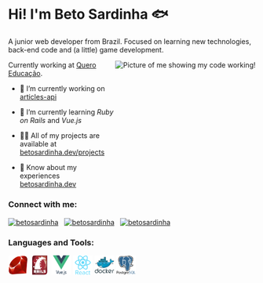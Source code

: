 # Hi! I'm Beto Sardinha :fish:

A junior web developer from Brazil. Focused on learning new technologies, back-end code and (a little) game development.

<img alt="Picture of me showing my code working!" src="https://user-images.githubusercontent.com/38788696/210024122-0ddcd399-7455-4670-9e8d-4270f8d81de2.png" height="300" align="right" />

Currently working at [Quero Educação](https://sobre.quero.com/).

- 🔭 I’m currently working on [articles-api](https://github.com/betosardinha/articles-api)

- 🌱 I’m currently learning *Ruby on Rails* and *Vue.js*

- 👨‍💻 All of my projects are available at [betosardinha.dev/projects](betosardinha.dev/projects)

- 📄 Know about my experiences [betosardinha.dev](betosardinha.dev)

<h3 align="left">Connect with me:</h3>
<p align="left">
  <a href="https://linkedin.com/in/betosardinha" target="blank"><img align="center" src="https://cdn-icons-png.flaticon.com/512/174/174857.png" alt="betosardinha" height="30" width="30" /></a> &nbsp;
  <a href="https://dev.to/betosardinha" target="blank"><img align="center" src="https://d2fltix0v2e0sb.cloudfront.net/dev-black.png" alt="betosardinha" height="30" width="30" /></a> &nbsp;
  <a href="https://instagram.com/betosardinha" target="blank"><img align="center" src="https://raw.githubusercontent.com/rahuldkjain/github-profile-readme-generator/master/src/images/icons/Social/instagram.svg" alt="betosardinha" height="30" width="30" /></a>
</p>

<h3 align="left">Languages and Tools:</h3>
<p align="left">
  <a href="https://www.ruby-lang.org/en/" target="_blank" rel="noreferrer"><img src="https://raw.githubusercontent.com/devicons/devicon/master/icons/ruby/ruby-original.svg" alt="ruby" width="40" height="40"/></a>
  <a href="https://rubyonrails.org" target="_blank" rel="noreferrer"><img src="https://raw.githubusercontent.com/devicons/devicon/master/icons/rails/rails-original-wordmark.svg" alt="rails" width="40" height="40"/></a>
  <a href="https://vuejs.org/" target="_blank" rel="noreferrer"><img src="https://raw.githubusercontent.com/devicons/devicon/master/icons/vuejs/vuejs-original-wordmark.svg" alt="vuejs" width="40" height="40"/></a>
  <a href="https://reactjs.org/" target="_blank" rel="noreferrer"><img src="https://raw.githubusercontent.com/devicons/devicon/master/icons/react/react-original-wordmark.svg" alt="react" width="40" height="40"/></a>
  <a href="https://www.docker.com/" target="_blank" rel="noreferrer"><img src="https://raw.githubusercontent.com/devicons/devicon/master/icons/docker/docker-original-wordmark.svg" alt="docker" width="40" height="40"/></a>
  <a href="https://www.postgresql.org" target="_blank" rel="noreferrer"><img src="https://raw.githubusercontent.com/devicons/devicon/master/icons/postgresql/postgresql-original-wordmark.svg" alt="postgresql" width="40" height="40"/></a>
</p>
